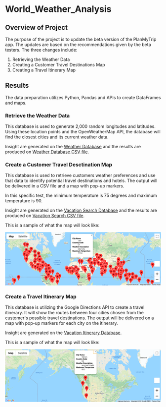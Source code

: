 # World_Weather_Analysis

## Overview of Project

The purpose of the project is to update the beta version of the PlanMyTrip app. The updates are based on the recommendations given by the beta testers. The three changes include: 

1. Retrieving the Weather Data
2. Creating a Customer Travel Destinations Map
3. Creating a Travel Itinerary Map

## Results

The data preparation utilizes Python, Pandas and APIs to create DataFrames and maps. 

### Retrieve the Weather Data

This database is used to generate 2,000 random longitudes and latitudes. Using these location points and the OpenWeatherMap API, the database will find the closest cities and its current weather data. 

Insight are generated on the <a href="Weather_Database/Weather_Database.ipynb">Weather Database</a> and the results are produced on <a href="Weather_Database/WeatherPy_Database.csv">Weather Database CSV file</a>. 

### Create a Customer Travel Desctination Map

This database is used to retrieve customers weather preferences and use that data to identify potential travel destinations and hotels. The output will be delivered in a CSV file and a map with pop-up markers. 

In this specific test, the minimum temperature is 75 degrees and maximum temperature is 90. 

Insight are generated on the <a href="Vacation_Search/Vacation_Search.ipynb">Vacation Search Database</a> and the results are produced on <a href="Vacation_Search/WeatherPy_vacation.csv">Vacation Search CSV file</a>. 

This is a sample of what the map will look like: 

<img src="Vacation_Search/WeatherPy_vacation_map.png" width="700">

### Create a Travel Itinerary Map

This database is utilizing the Google Directions API to create a travel itinerary. It will show the routes between four cities chosen from the customer's possible travel destinations. The output will be delivered on a map with pop-up markers for each city on the itinerary. 

Insight are generated on the <a href="Vacation_Itinerary/Vacation_Itinerary.ipynb">Vacation Itinerary Database</a>.

This is a sample of what the map will look like: 

<img src="Vacation_Itinerary/WeatherPy_travel_map_markers.png" width="700">
